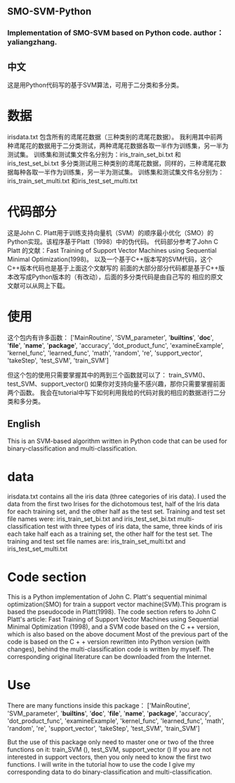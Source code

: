 ## SMO-SVM-Python
### Implementation of SMO-SVM based on Python code. author：yaliangzhang.

中文
---
这是用Python代码写的基于SVM算法，可用于二分类和多分类。

# 数据
irisdata.txt 包含所有的鸢尾花数据（三种类别的鸢尾花数据）。
我利用其中前两种鸢尾花的数据用于二分类测试，两种鸢尾花数据各取一半作为训练集，另一半为测试集。
训练集和测试集文件名分别为：iris_train_set_bi.txt 和iris_test_set_bi.txt
多分类测试用三种类别的鸢尾花数据，同样的，三种鸢尾花数据每种各取一半作为训练集，另一半为测试集。
训练集和测试集文件名分别为：iris_train_set_multi.txt 和iris_test_set_multi.txt

# 代码部分
这是John C. Platt用于训练支持向量机（SVM）的顺序最小优化（SMO）的Python实现。该程序基于Platt（1998）中的伪代码。
代码部分参考了John C  Platt 的文献：Fast Training of Support Vector Machines using Sequential Minimal Optimization(1998)。
以及一个基于C++版本写的SVM代码，这个C++版本代码也是基于上面这个文献写的
前面的大部分部分代码都是基于C++版本改写成Python版本的（有改动），后面的多分类代码是由自己写的
相应的原文文献可以从网上下载。

# 使用
这个包内有许多函数：
['MainRoutine',
 'SVM_parameter',
 '__builtins__',
 '__doc__',
 '__file__',
 '__name__',
 '__package__',
 'accuracy',
 'dot_product_func',
 'examineExample',
 'kernel_func',
 'learned_func',
 'math',
 'random',
 're',
 'support_vector',
 'takeStep',
 'test_SVM',
 'train_SVM']
 
但这个包的使用只需要掌握其中的两到三个函数就可以了：
train_SVM()、test_SVM、support_vector()
如果你对支持向量不感兴趣，那你只需要掌握前面两个函数。
我会在tutorial中写下如何利用我给的代码对我的相应的数据进行二分类和多分类。


English
---
This is an SVM-based algorithm written in Python code that can be used for binary-classification and multi-classification.

# data
irisdata.txt contains all the iris data (three categories of iris data).
I used the data from the first two Irises for the dichotomous test, half of the Iris data for each training set, and the other half as the test set.
Training and test set file names were: iris_train_set_bi.txt and iris_test_set_bi.txt
multi-classification test with three types of iris data, the same, three kinds of iris each take half each as a training set, the other half for the test set.
The training and test set file names are: iris_train_set_multi.txt and iris_test_set_multi.txt

# Code section
This is a Python implementation of John C. Platt's sequential minimal optimization(SMO) for train a support vector machine(SVM).This program is based the pseudocode in Platt(1998).
The code section refers to John C Platt's article: Fast Training of Support Vector Machines using Sequential Minimal Optimization (1998), and a SVM code based on the C ++ version, which is also based on the above document
Most of the previous part of the code is based on the C + + version rewritten into Python version (with changes), behind the multi-classification code is written by myself.
The corresponding original literature can be downloaded from the Internet.

# Use
There are many functions inside this package：
['MainRoutine',
 'SVM_parameter',
 '__builtins__',
 '__doc__',
 '__file__',
 '__name__',
 '__package__',
 'accuracy',
 'dot_product_func',
 'examineExample',
 'kernel_func',
 'learned_func',
 'math',
 'random',
 're',
 'support_vector',
 'takeStep',
 'test_SVM',
 'train_SVM']

But the use of this package only need to master one or two of the three functions on it:
train_SVM (), test_SVM, support_vector ()
If you are not interested in support vectors, then you only need to know the first two functions.
I will write in the tutorial how to use the code I give my corresponding data to do binary-classification and multi-classification.




